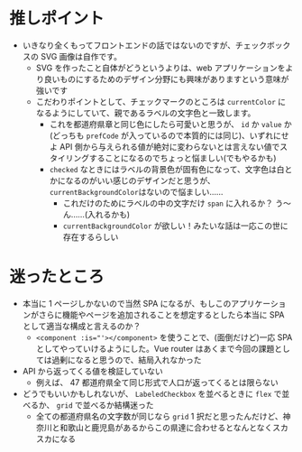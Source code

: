# 推しポイント

- いきなり全くもってフロントエンドの話ではないのですが、チェックボックスの SVG 画像は自作です。
  - SVG を作ったこと自体がどうというよりは、web アプリケーションをより良いものにするためのデザイン分野にも興味がありますという意味が強いです
  - こだわりポイントとして、チェックマークのところは `currentColor` になるようにしていて、親であるラベルの文字色と一致します。
    - これを都道府県章と同じ色にしたら可愛いと思うが、 `id` か `value` か(どっちも `prefCode` が入っているので本質的には同じ)、いずれにせよ API 側から与えられる値が絶対に変わらないとは言えない値でスタイリングすることになるのでちょっと悩ましい(でもやるかも)
    - `checked` なときにはラベルの背景色が固有色になって、文字色は白とかになるのがいい感じのデザインだと思うが、 `currentBackgroundColor`はないので悩ましい……
      - これだけのためにラベルの中の文字だけ `span` に入れるか？ う〜ん……(入れるかも)
      - `currentBackgroundColor` が欲しい！みたいな話は一応この世に存在するらしい

# 迷ったところ

- 本当に 1 ページしかないので当然 SPA になるが、もしこのアプリケーションがさらに機能やページを追加されることを想定するとしたら本当に SPA として適当な構成と言えるのか？
  - `<component :is="'></component>` を使うことで、(面倒だけど)一応 SPA としてやっていけるようにした。Vue router はあくまで今回の課題としては過剰になると思うので、結局入れなかった
- API から返ってくる値を検証していない
  - 例えば、 47 都道府県全て同じ形式で人口が返ってくるとは限らない
- どうでもいいかもしれないが、 `LabeledCheckbox` を並べるときに `flex` で並べるか、 `grid` で並べるか結構迷った
  - 全ての都道府県名の文字数が同じなら `grid` 1 択だと思ったんだけど、神奈川と和歌山と鹿児島があるからこの県達に合わせるとなんとなくスカスカになる
